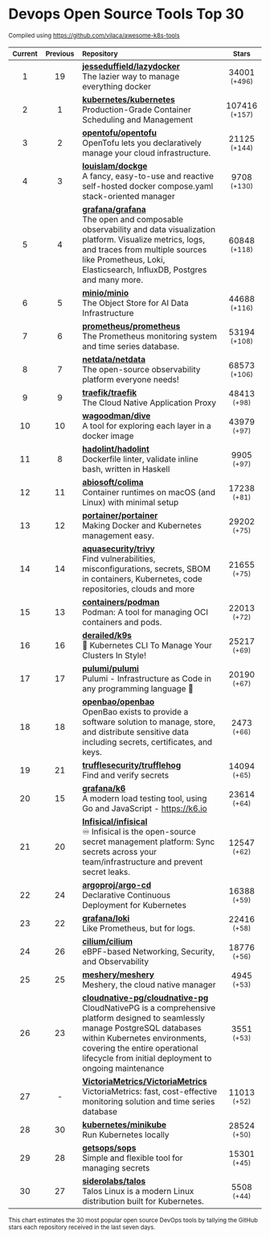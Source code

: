 # Devops Open Source Tools Top 30
<sup>Compiled using https://github.com/vilaca/awesome-k8s-tools</sup>
<div align="center">

|<sub>Current</sub>|<sub>Previous</sub>|<sub>Repository</sub>|<sub>Stars</sub>|
|:---:|:---:|:---|:---:|
|1|19|[**jesseduffield/lazydocker**](https://github.com/jesseduffield/lazydocker)<br/>The lazier way to manage everything docker|34001 <sup>(+496)</sup>|
|2|1|[**kubernetes/kubernetes**](https://github.com/kubernetes/kubernetes)<br/>Production-Grade Container Scheduling and Management|107416 <sup>(+157)</sup>|
|3|2|[**opentofu/opentofu**](https://github.com/opentofu/opentofu)<br/>OpenTofu lets you declaratively manage your cloud infrastructure.|21125 <sup>(+144)</sup>|
|4|3|[**louislam/dockge**](https://github.com/louislam/dockge)<br/>A fancy, easy-to-use and reactive self-hosted docker compose.yaml stack-oriented manager|9708 <sup>(+130)</sup>|
|5|4|[**grafana/grafana**](https://github.com/grafana/grafana)<br/>The open and composable observability and data visualization platform. Visualize metrics, logs, and traces from multiple sources like Prometheus, Loki, Elasticsearch, InfluxDB, Postgres and many more. |60848 <sup>(+118)</sup>|
|6|5|[**minio/minio**](https://github.com/minio/minio)<br/>The Object Store for AI Data Infrastructure|44688 <sup>(+116)</sup>|
|7|6|[**prometheus/prometheus**](https://github.com/prometheus/prometheus)<br/>The Prometheus monitoring system and time series database.|53194 <sup>(+108)</sup>|
|8|7|[**netdata/netdata**](https://github.com/netdata/netdata)<br/>The open-source observability platform everyone needs!|68573 <sup>(+106)</sup>|
|9|9|[**traefik/traefik**](https://github.com/traefik/traefik)<br/>The Cloud Native Application Proxy|48413 <sup>(+98)</sup>|
|10|10|[**wagoodman/dive**](https://github.com/wagoodman/dive)<br/>A tool for exploring each layer in a docker image|43979 <sup>(+97)</sup>|
|11|8|[**hadolint/hadolint**](https://github.com/hadolint/hadolint)<br/>Dockerfile linter, validate inline bash, written in Haskell|9905 <sup>(+97)</sup>|
|12|11|[**abiosoft/colima**](https://github.com/abiosoft/colima)<br/>Container runtimes on macOS (and Linux) with minimal setup|17238 <sup>(+81)</sup>|
|13|12|[**portainer/portainer**](https://github.com/portainer/portainer)<br/>Making Docker and Kubernetes management easy.|29202 <sup>(+75)</sup>|
|14|14|[**aquasecurity/trivy**](https://github.com/aquasecurity/trivy)<br/>Find vulnerabilities, misconfigurations, secrets, SBOM in containers, Kubernetes, code repositories, clouds and more|21655 <sup>(+75)</sup>|
|15|13|[**containers/podman**](https://github.com/containers/podman)<br/>Podman: A tool for managing OCI containers and pods.|22013 <sup>(+72)</sup>|
|16|16|[**derailed/k9s**](https://github.com/derailed/k9s)<br/>🐶 Kubernetes CLI To Manage Your Clusters In Style!|25217 <sup>(+69)</sup>|
|17|17|[**pulumi/pulumi**](https://github.com/pulumi/pulumi)<br/>Pulumi - Infrastructure as Code in any programming language 🚀|20190 <sup>(+67)</sup>|
|18|18|[**openbao/openbao**](https://github.com/openbao/openbao)<br/>OpenBao exists to provide a software solution to manage, store, and distribute sensitive data including secrets, certificates, and keys.|2473 <sup>(+66)</sup>|
|19|21|[**trufflesecurity/trufflehog**](https://github.com/trufflesecurity/trufflehog)<br/>Find and verify secrets|14094 <sup>(+65)</sup>|
|20|15|[**grafana/k6**](https://github.com/grafana/k6)<br/>A modern load testing tool, using Go and JavaScript - https://k6.io|23614 <sup>(+64)</sup>|
|21|20|[**Infisical/infisical**](https://github.com/Infisical/infisical)<br/>♾ Infisical is the open-source secret management platform: Sync secrets across your team/infrastructure and prevent secret leaks.|12547 <sup>(+62)</sup>|
|22|24|[**argoproj/argo-cd**](https://github.com/argoproj/argo-cd)<br/>Declarative Continuous Deployment for Kubernetes|16388 <sup>(+59)</sup>|
|23|22|[**grafana/loki**](https://github.com/grafana/loki)<br/>Like Prometheus, but for logs.|22416 <sup>(+58)</sup>|
|24|26|[**cilium/cilium**](https://github.com/cilium/cilium)<br/>eBPF-based Networking, Security, and Observability|18776 <sup>(+56)</sup>|
|25|25|[**meshery/meshery**](https://github.com/meshery/meshery)<br/>Meshery, the cloud native manager|4945 <sup>(+53)</sup>|
|26|23|[**cloudnative-pg/cloudnative-pg**](https://github.com/cloudnative-pg/cloudnative-pg)<br/>CloudNativePG is a comprehensive platform designed to seamlessly manage PostgreSQL databases within Kubernetes environments, covering the entire operational lifecycle from initial deployment to ongoing maintenance|3551 <sup>(+53)</sup>|
|27|-|[**VictoriaMetrics/VictoriaMetrics**](https://github.com/VictoriaMetrics/VictoriaMetrics)<br/>VictoriaMetrics: fast, cost-effective monitoring solution and time series database|11013 <sup>(+52)</sup>|
|28|30|[**kubernetes/minikube**](https://github.com/kubernetes/minikube)<br/>Run Kubernetes locally|28524 <sup>(+50)</sup>|
|29|28|[**getsops/sops**](https://github.com/getsops/sops)<br/>Simple and flexible tool for managing secrets|15301 <sup>(+45)</sup>|
|30|27|[**siderolabs/talos**](https://github.com/siderolabs/talos)<br/>Talos Linux is a modern Linux distribution built for Kubernetes.|5508 <sup>(+44)</sup>|


</div>

<sub>This chart estimates the 30 most popular open source DevOps tools by tallying the GitHub stars each repository received in the last seven days.</sub>
